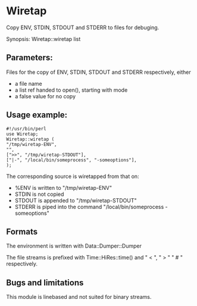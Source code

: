 # Wiretap

Copy ENV, STDIN, STDOUT and STDERR to files for debuging. 

Synopsis: Wiretap::wiretap list

## Parameters:
Files for the copy of ENV, STDIN, STDOUT and STDERR respectively, either
- a file name
- a list ref handed to open(), starting with mode
- a false value for no copy

## Usage example:

    #!/usr/bin/perl
    use Wiretap;
    Wiretap::wiretap (
	"/tmp/wiretap-ENV",
	"",
	[">>", "/tmp/wiretap-STDOUT"],
	["|-", "/local/bin/someprocess", "-someoptions"],
	);

The corresponding source is wiretapped from that on:
- %ENV is written to "/tmp/wiretap-ENV"
- STDIN is not copied
- STDOUT is appended to "/tmp/wiretap-STDOUT"
- STDERR is piped into the command "/local/bin/someprocess -someoptions"

## Formats
The environment is written with Data::Dumper::Dumper

The file streams is prefixed with Time::HiRes::time() and " < ", " > " " # " respectively.

## Bugs and limitations

This module is linebased and not suited for binary streams.
